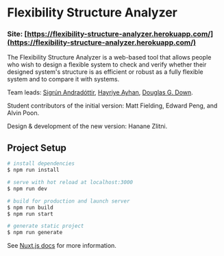 # Flexibility Structure Analyzer

### Site: [https://flexibility-structure-analyzer.herokuapp.com/](https://flexibility-structure-analyzer.herokuapp.com/)

The Flexibility Structure Analyzer is a web-based tool that allows people who wish to design a flexible system to check and verify whether their designed system's structure is as efficient or robust as a fully flexible system and to compare it with systems.

Team leads: [Sigrún Andradóttir](https://www2.isye.gatech.edu/people/faculty/Sigrun_Andradottir/), [Hayriye Ayhan](https://www.isye.gatech.edu/users/hayriye-ayhan?entry=hs41), [Douglas G. Down](http://www.cas.mcmaster.ca/~downd/).

Student contributors of the initial version: Matt Fielding, Edward Peng, and Alvin Poon.

Design & development of the new version: Hanane Zlitni.

## Project Setup

``` bash
# install dependencies
$ npm run install

# serve with hot reload at localhost:3000
$ npm run dev

# build for production and launch server
$ npm run build
$ npm run start

# generate static project
$ npm run generate
```

See [Nuxt.js docs](https://nuxtjs.org) for more information.
